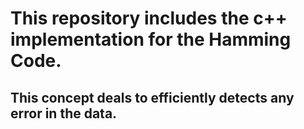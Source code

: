 # This repository includes the c++ implementation for the Hamming Code.
## This concept deals to efficiently detects any error in the data.
